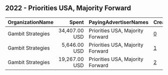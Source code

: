 ## 2022 - Priorities USA, Majority Forward 
|OrganizationName|Spent|PayingAdvertiserNames|CreativeUrls|Impressions|Genders|AgeBrackets|CountryCodes|BillingAddresses|CandidateBallotInformation|
|:---|---:|:---|:---|---:|:---|:---|:---|:---|:---|
|Gambit Strategies|34,407.00 USD|Priorities USA, Majority Forward|[0](https://www.snap.com/political-ads/asset/6e493d9580e8b99cd2f18772c6edf1e3de8a4313c3a7999398918dd8d4ad4a3e?mediaType=mp4)|2,197,670||18-49|united states|"2939 Van Ness St NW #1006,Washington,20008,US"|Plan My Ballot|
|Gambit Strategies|5,646.00 USD|Priorities USA, Majority Forward|[1](https://www.snap.com/political-ads/asset/d7972bc8344a226c3581beb5c02b1c7ae6b8025d8735b6cd569412d532832885?mediaType=mp4)|374,041||18-49|united states|"2939 Van Ness St NW #1006,Washington,20008,US"|Plan My Ballot|
|Gambit Strategies|19,267.00 USD|Priorities USA, Majority Forward|[2](https://www.snap.com/political-ads/asset/6e493d9580e8b99cd2f18772c6edf1e3de8a4313c3a7999398918dd8d4ad4a3e?mediaType=mp4)|1,201,751||18-49|united states|"2939 Van Ness St NW #1006,Washington,20008,US"|Plan My Ballot|
